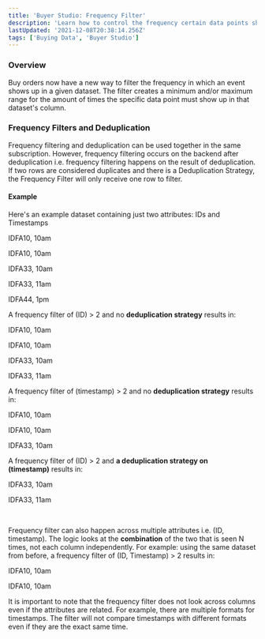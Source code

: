 ```yaml
---
title: 'Buyer Studio: Frequency Filter'
description: 'Learn how to control the frequency certain data points show up in a subscription. '
lastUpdated: '2021-12-08T20:38:14.256Z'
tags: ['Buying Data', 'Buyer Studio']
---
```

### Overview 

Buy orders now have a new way to filter the frequency in which an event shows up in a given dataset. The filter creates a minimum and/or maximum range for the amount of times the specific data point must show up in that dataset's column. 

### **Frequency Filters and Deduplication** 

Frequency filtering and deduplication can be used together in the same subscription. However, frequency filtering occurs on the backend after deduplication i.e. frequency filtering happens on the result of deduplication. If two rows are considered duplicates and there is a Deduplication Strategy, the Frequency Filter will only receive one row to filter. 

#### Example 

Here's an example dataset containing just two attributes: IDs and Timestamps  

IDFA10, 10am

IDFA10, 10am

IDFA33, 10am

IDFA33, 11am

IDFA44, 1pm 

A frequency filter of (ID) > 2 and no **deduplication strategy** results in: 

IDFA10, 10am

IDFA10, 10am

IDFA33, 10am

IDFA33, 11am 

A frequency filter of (timestamp) > 2 and no **deduplication strategy** results in: 

IDFA10, 10am

IDFA10, 10am

IDFA33, 10am

A frequency filter of (ID) > 2 and **a deduplication strategy on (timestamp)** results in: 

IDFA33, 10am

IDFA33, 11am

 

Frequency filter can also happen across multiple attributes i.e. (ID, timestamp). The logic looks at the **combination** of the two that is seen N times, not each column independently. For example: using the same dataset from before, a frequency filter of (ID, Timestamp) > 2 results in: 

IDFA10, 10am

IDFA10, 10am 

It is important to note that the frequency filter does not look across columns even if the attributes are related. For example, there are multiple formats for timestamps. The filter will not compare timestamps with different formats even if they are the exact same time.
